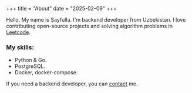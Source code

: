 +++
title = "About"
date = "2025-02-09"
+++

Hello. My name is Sayfulla. I'm backend developer from Uzbekistan. I love contributing open-source projects and solving algorithm problems in [Leetcode](https://leetcode.com/thesayfulla/).

### My skills:
* Python & Go.
* PostgreSQL.
* Docker, docker-compose.

If you need a backend developer, you can [contact](https://t.me/thesayfulla) me.